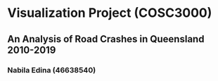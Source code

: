 # Visualization Project (COSC3000)
## An Analysis of Road Crashes in Queensland 2010-2019
### Nabila Edina (46638540)
